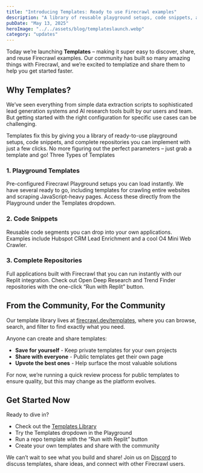 ```yaml
---
title: "Introducing Templates: Ready to use Firecrawl examples"
description: "A library of reusable playground setups, code snippets, and repos to help you quickly implement Firecrawl for any use case."
pubDate: "May 13, 2025"
heroImage: "../../assets/blog/templateslaunch.webp"
category: "updates"
---
```


Today we’re launching **Templates** – making it super easy to discover, share, and reuse Firecrawl examples. Our community has built so many amazing things with Firecrawl, and we’re excited to templatize and share them to help you get started faster.

## Why Templates?

We’ve seen everything from simple data extraction scripts to sophisticated lead generation systems and AI research tools built by our users and team. But getting started with the right configuration for specific use cases can be challenging.

Templates fix this by giving you a library of ready-to-use playground setups, code snippets, and complete repositories you can implement with just a few clicks. No more figuring out the perfect parameters – just grab a template and go!
Three Types of Templates

### 1. Playground Templates

Pre-configured Firecrawl Playground setups you can load instantly. We have several ready to go, including templates for crawling entire websites and scraping JavaScript-heavy pages. Access these directly from the Playground under the Templates dropdown.

### 2. Code Snippets

Reusable code segments you can drop into your own applications. Examples include Hubspot CRM Lead Enrichment and a cool O4 Mini Web Crawler.

### 3. Complete Repositories

Full applications built with Firecrawl that you can run instantly with our Replit integration. Check out Open Deep Research and Trend Finder repositories with the one-click “Run with Replit” button.

## From the Community, For the Community

Our template library lives at [firecrawl.dev/templates](https://www.firecrawl.dev/templates), where you can browse, search, and filter to find exactly what you need.

Anyone can create and share templates:

- **Save for yourself** - Keep private templates for your own projects
- **Share with everyone** - Public templates get their own page
- **Upvote the best ones** - Help surface the most valuable solutions

For now, we’re running a quick review process for public templates to ensure quality, but this may change as the platform evolves.

## Get Started Now

Ready to dive in?

- Check out the [Templates Library](https://www.firecrawl.dev/templates)
- Try the Templates dropdown in the Playground
- Run a repo template with the “Run with Replit” button
- Create your own templates and share with the community

We can’t wait to see what you build and share! Join us on [Discord](https://discord.com/invite/gSmWdAkdwd) to discuss templates, share ideas, and connect with other Firecrawl users.
